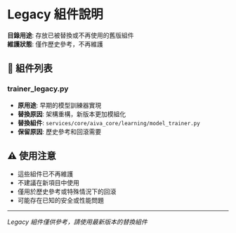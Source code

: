 # Legacy 組件說明

**目錄用途**: 存放已被替換或不再使用的舊版組件  
**維護狀態**: 僅作歷史參考，不再維護

## 📁 組件列表

### trainer_legacy.py
- **原用途**: 早期的模型訓練器實現
- **替換原因**: 架構重構，新版本更加模組化
- **替換組件**: `services/core/aiva_core/learning/model_trainer.py`
- **保留原因**: 歷史參考和回滾需要

## ⚠️ 使用注意
- 這些組件已不再維護
- 不建議在新項目中使用
- 僅用於歷史參考或特殊情況下的回滾
- 可能存在已知的安全或性能問題

---
*Legacy 組件僅供參考，請使用最新版本的替換組件*